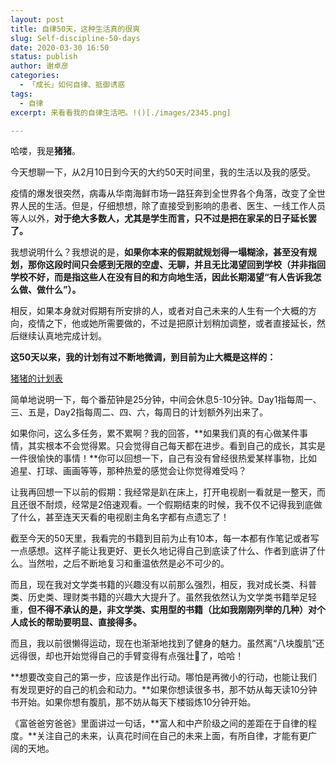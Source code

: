 ```yaml
---
layout: post
title: 自律50天，这种生活真的很爽
slug: Self-discipline-50-days
date: 2020-03-30 16:50
status: publish
author: 谢卓彦
categories: 
  - 「成长」如何自律、抵御诱惑
tags:
  - 自律
excerpt: 来看看我的自律生活吧。!()[./images/2345.png]

---
```


哈喽，我是**猪猪**。

今天想聊一下，从2月10日到今天的大约50天时间里，我的生活以及我的感受。

疫情的爆发很突然，病毒从华南海鲜市场一路狂奔到全世界各个角落，改变了全世界人民的生活。但是，仔细想想，除了直接受到影响的患者、医生、一线工作人员等人以外，**对于绝大多数人，尤其是学生而言，只不过是把在家呆的日子延长罢了。**

我想说明什么？我想说的是，**如果你本来的假期就规划得一塌糊涂，甚至没有规划，那你这段时间只会感到无限的空虚、无聊，并且无比渴望回到学校（并非指回学校不好，而是指这些人在没有目的和方向地生活，因此长期渴望“有人告诉我怎么做、做什么”）。**

相反，如果本身就对假期有所安排的人，或者对自己未来的人生有一个大概的方向，疫情之下，他或她所需要做的，不过是把原计划稍加调整，或者直接延长，然后继续认真地完成计划。

**这50天以来，我的计划有过不断地微调，到目前为止大概是这样的：**

[猪猪的计划表](https://www.notion.so/92f7b92999424291812d267811387728)

简单地说明一下，每个番茄钟是25分钟，中间会休息5-10分钟。Day1指每周一、三、五是，Day2指每周二、四、六，每周日的计划额外列出来了。

如果你问，这么多任务，累不累啊？我的回答，**如果我们真的有心做某件事情，其实根本不会觉得累。只会觉得自己每天都在进步。看到自己的成长，其实是一件很愉快的事情！**你可以回想一下，自己有没有曾经很热爱某样事物，比如追星、打球、画画等等，那种热爱的感觉会让你觉得难受吗？

让我再回想一下以前的假期：我经常是趴在床上，打开电视剧一看就是一整天，而且还很不耐烦，经常是2倍速观看。一个假期结束的时候，我不仅不记得我到底做了什么，甚至连天天看的电视剧主角名字都有点遗忘了！

截至今天的50天里，我看完的书籍到目前为止有10本，每一本都有作笔记或者写一点感想。这样子能让我更好、更长久地记得自己到底读了什么、作者到底讲了什么。当然啦，之后不断地复习和重温依然是必不可少的。

而且，现在我对文学类书籍的兴趣没有以前那么强烈，相反，我对成长类、科普类、历史类、理财类书籍的兴趣大大提升了。虽然我依然认为文学类书籍举足轻重，**但不得不承认的是，非文学类、实用型的书籍（比如我刚刚列举的几种）对个人成长的帮助要明显、直接得多。**

而且，我以前很懒得运动，现在也渐渐地找到了健身的魅力。虽然离“八块腹肌”还远得很，却也开始觉得自己的手臂变得有点强壮💪了，哈哈！

**想要改变自己的第一步，应该是作出行动。哪怕是再微小的行动，也能让我们有发现更好的自己的机会和动力。**如果你想读很多书，那不妨从每天读10分钟书开始。如果你想有腹肌，那不妨从每天下楼锻炼10分钟开始。

《富爸爸穷爸爸》里面讲过一句话，**富人和中产阶级之间的差距在于自律的程度。**关注自己的未来，认真花时间在自己的未来上面，有所自律，才能有更广阔的天地。
